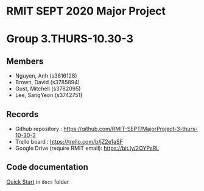 # RMIT SEPT 2020 Major Project

# Group 3.THURS-10.30-3

## Members
* Nguyen, Anh (s3616128)
* Brown, David (s3785894)
* Gust, Mitchell (s3782095)
* Lee, SangYeon (s3742751)

## Records

* Github repository : https://github.com/RMIT-SEPT/MajorProject-3-thurs-10-30-3
* Trello board : https://trello.com/b/jZ2e1aSF
* Google Drive (require RMIT email): https://bit.ly/2OYPsRL

## Code documentation

[Quick Start](/docs/README.md) in `docs` folder
